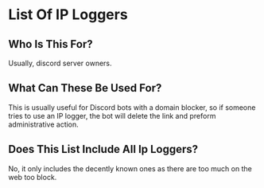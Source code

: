 # List Of IP Loggers

## Who Is This For?
Usually, discord server owners.

## What Can These Be Used For?
This is usually useful for Discord bots with a domain blocker, so if someone tries to use an IP logger, the bot will delete the link and preform administrative action.

## Does This List Include All Ip Loggers?
No, it only includes the decently known ones as there are too much on the web too block.
